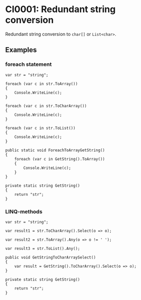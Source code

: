 # CI0001: Redundant string conversion
Redundant string conversion to `char[]` or `List<char>`.

## Examples
### foreach statement

```
var str = "string";

foreach (var c in str.ToArray())
{
	Console.WriteLine(c);
}

foreach (var c in str.ToCharArray())
{
	Console.WriteLine(c);
}

foreach (var c in str.ToList())
{
	Console.WriteLine(c);
}
```

```
public static void ForeachToArrayGetString()
{
	foreach (var c in GetString().ToArray())
	{
		Console.WriteLine(c);
	}
}

private static string GetString()
{
	return "str";
}
```

### LINQ-methods
```
var str = "string";

var result1 = str.ToCharArray().Select(o => o);

var result2 = str.ToArray().Any(o => o != ' ');

var result3 = str.ToList().Any();
```

```
public void GetStringToCharArraySelect()
{
	var result = GetString().ToCharArray().Select(o => o);
}

private static string GetString()
{
	return "str";
}
```